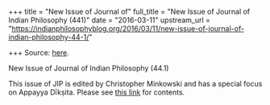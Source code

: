 +++
title = "New Issue of Journal of"
full_title = "New Issue of Journal of Indian Philosophy (441)"
date = "2016-03-11"
upstream_url = "https://indianphilosophyblog.org/2016/03/11/new-issue-of-journal-of-indian-philosophy-44-1/"

+++
Source: [here](https://indianphilosophyblog.org/2016/03/11/new-issue-of-journal-of-indian-philosophy-44-1/).

New Issue of Journal of Indian Philosophy (44.1)

This issue of JIP is edited by Christopher Minkowski and has a special
focus on Appayya Dīkṣita. Please see [this
link](http://link.springer.com/journal/10781/44/1?wt_mc=alerts.TOCjournals)
for contents.

